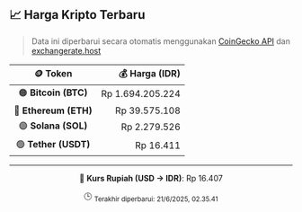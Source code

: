 

<!-- HARGA_KRIPTO -->
## 📈 Harga Kripto Terbaru

> Data ini diperbarui secara otomatis menggunakan [CoinGecko API](https://www.coingecko.com/) dan [exchangerate.host](https://exchangerate.host/)

<div align="center">

| 🪙 Token | 💰 Harga (IDR) |
|:------:|---------------:|
| 🟠 **Bitcoin (BTC)**   | Rp 1.694.205.224 |
| 🔵 **Ethereum (ETH)**  | Rp 39.575.108 |
| 🟣 **Solana (SOL)**    | Rp 2.279.526 |
| 🟢 **Tether (USDT)**   | Rp 16.411 |

---

💱 **Kurs Rupiah (USD → IDR)**: Rp 16.407

🕒 <sub>Terakhir diperbarui: 21/6/2025, 02.35.41</sub>

</div>
<!-- /HARGA_KRIPTO -->